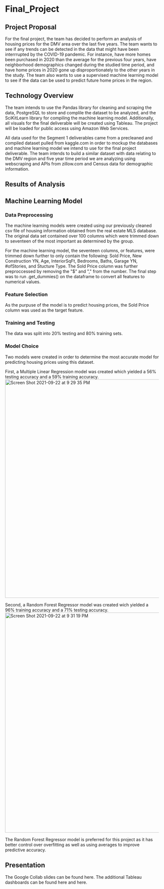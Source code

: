 # Final_Project

## Project Proposal

For the final project, the team has decided to perform an analysis of housing prices for the DMV area over the last five years. The team wants to see if any trends can be detected in the data that might have been interrrupted by the COVID-19 pandemic. For instance, have more homes been purchased in 2020 than the average for the previous four years, have neighborhood demographics changed during the studied time period, and have home prices in 2020 gone up disproportionately to the other years in the study. The team also wants to use a supervised machine learning model to see if the data can be used to predict future home prices in the region.

## Technology Overview

The team intends to use the Pandas library for cleaning and scraping the data, PostgreSQL to store and complile the dataset to be analyzed, and the SciKitLearn library for compiling the machine learning model. Additionally, all visuals for the final deliverable will be created using Tableau. The project will be loaded for public access using Amazon Web Services.

All data used for the Segment 1 deliverables came from a precleaned and compiled dataset pulled from kaggle.com in order to mockup the databases and machine learning model we intend to use for the final project deliverable. The team intends to build a similar dataset with data relating to the DMV region and five year time period we are analyzing using webscraping and APIs from zillow.com and Census data for demographic information.

## Results of Analysis


## Machine Learning Model

### Data Preprocessing

The machine learning models were created using our previously cleaned csv file of housing information obtained from the real estate MLS database. The original data set contained over 100 columns which were trimmed down to seventeen of the most important as determined by the group.

For the machine learning model, the seventeen columns, or features, were trimmed down further to only contain the following: Sold Price, New Construction YN, Age, InteriorSqFt, Bedrooms, Baths, Garage YN, #ofStories, and Stucture Type. The Sold Price column was further preproccessed by removing the "$" and "," from the number. The final step was to run .get_dummies() on the dataframe to convert all features to numerical values.

### Feature Selection

As the purpuse of the model is to predict housing prices, the Sold Price column was used as the target feature.

### Training and Testing

The data was split into 20% testing and 80% training sets.

### Model Choice

Two models were created in order to determine the most accurate model for predicting housing prices using this dataset. 

First, a Multiple Linear Regression model was created which yielded a 56% testing accuracy and a 59% training accuracy.
<img width="715" alt="Screen Shot 2021-09-22 at 9 29 35 PM" src="https://user-images.githubusercontent.com/82982901/135129993-cbaa516b-7760-4b40-81c5-504c6c4fb559.png">

Second, a Random Forest Regressor model was created wich yielded a 96% training accuracy and a 71% testing accuracy.
<img width="720" alt="Screen Shot 2021-09-22 at 9 31 19 PM" src="https://user-images.githubusercontent.com/82982901/135130012-1051e1c0-3d32-4547-800e-63a1ddefe129.png">

The Random Forest Regressor model is preferred for this project as it has better control over overfitting as well as using averages to improve predictive accuracy.

## Presentation

The Google Collab slides can be found here. The additional Tableau dashboards can be found here and here.
